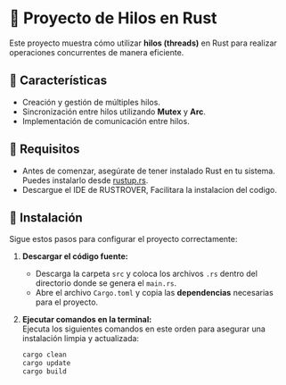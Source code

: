 # 🦀 Proyecto de Hilos en Rust  

Este proyecto muestra cómo utilizar **hilos (threads)** en Rust para realizar operaciones concurrentes de manera eficiente.  

## 📌 Características  
- Creación y gestión de múltiples hilos.  
- Sincronización entre hilos utilizando **Mutex** y **Arc**.  
- Implementación de comunicación entre hilos.  

## 🚀 Requisitos  
- Antes de comenzar, asegúrate de tener instalado Rust en tu sistema. Puedes instalarlo desde [rustup.rs](https://rustup.rs/).  
- Descargue el IDE de RUSTROVER, Facilitara la instalacion del codigo. 

## 📂 Instalación  
Sigue estos pasos para configurar el proyecto correctamente:  

1. **Descargar el código fuente:**  
   - Descarga la carpeta `src` y coloca los archivos `.rs` dentro del directorio donde se genera el `main.rs`.  
   - Abre el archivo `Cargo.toml` y copia las **dependencias** necesarias para el proyecto.  

2. **Ejecutar comandos en la terminal:**  
   Ejecuta los siguientes comandos en este orden para asegurar una instalación limpia y actualizada:  
   ```bash
   cargo clean
   cargo update
   cargo build
